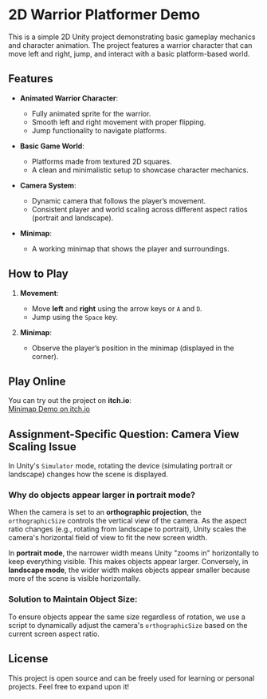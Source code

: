 # 2D Warrior Platformer Demo

This is a simple 2D Unity project demonstrating basic gameplay mechanics and character animation. The project features a warrior character that can move left and right, jump, and interact with a basic platform-based world.

## Features

- **Animated Warrior Character**:
  - Fully animated sprite for the warrior.
  - Smooth left and right movement with proper flipping.
  - Jump functionality to navigate platforms.

- **Basic Game World**:
  - Platforms made from textured 2D squares.
  - A clean and minimalistic setup to showcase character mechanics.

- **Camera System**:
  - Dynamic camera that follows the player’s movement.
  - Consistent player and world scaling across different aspect ratios (portrait and landscape).

- **Minimap**:
  - A working minimap that shows the player and surroundings.

## How to Play

1. **Movement**:
   - Move **left** and **right** using the arrow keys or `A` and `D`.
   - Jump using the `Space` key.

2. **Minimap**:
   - Observe the player’s position in the minimap (displayed in the corner).

## Play Online

You can try out the project on **itch.io**:  
[Minimap Demo on itch.io](https://shutafimpro.itch.io/minimap)

## Assignment-Specific Question: Camera View Scaling Issue

In Unity's `Simulator` mode, rotating the device (simulating portrait or landscape) changes how the scene is displayed. 

### Why do objects appear larger in portrait mode?

When the camera is set to an **orthographic projection**, the `orthographicSize` controls the vertical view of the camera. As the aspect ratio changes (e.g., rotating from landscape to portrait), Unity scales the camera's horizontal field of view to fit the new screen width. 

In **portrait mode**, the narrower width means Unity "zooms in" horizontally to keep everything visible. This makes objects appear larger. Conversely, in **landscape mode**, the wider width makes objects appear smaller because more of the scene is visible horizontally.

### Solution to Maintain Object Size:

To ensure objects appear the same size regardless of rotation, we use a script to dynamically adjust the camera's `orthographicSize` based on the current screen aspect ratio.


## License

This project is open source and can be freely used for learning or personal projects. Feel free to expand upon it!

